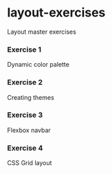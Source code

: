 # layout-exercises

Layout master exercises

### Exercise 1

Dynamic color palette

### Exercise 2

Creating themes

### Exercise 3

Flexbox navbar

### Exercise 4

CSS Grid layout

